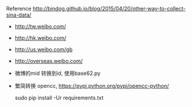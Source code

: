 ﻿Reference
http://bindog.github.io/blog/2015/04/20/other-way-to-collect-sina-data/

* http://tw.weibo.com/
* http://hk.weibo.com/
* http://us.weibo.com/gb
* http://overseas.weibo.com/


* 微博的mid 转换到id, 使用base62.py
* 繁简转换 opencc, https://pypi.python.org/pypi/opencc-python/

    sudo pip install -Ur requirements.txt
	
